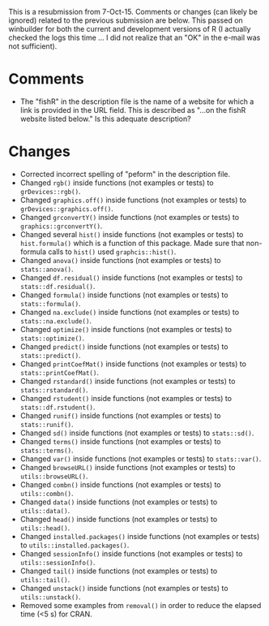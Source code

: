 This is a resubmission from 7-Oct-15.  Comments or changes (can likely be ignored) related to the previous submission are below.  This passed on winbuilder for both the current and development versions of R (I actually checked the logs this time ... I did not realize that an "OK" in the e-mail was not sufficient).

# Comments
* The "fishR" in the description file is the name of a website for which a link is provided in the URL field.  This is described as "...on the fishR website listed below."  Is this adequate description?

# Changes
* Corrected incorrect spelling of "peform" in the description file.
* Changed `rgb()` inside functions (not examples or tests) to `grDevices::rgb()`.
* Changed `graphics.off()` inside functions (not examples or tests) to `grDevices::graphics.off()`.
* Changed `grconvertY()` inside functions (not examples or tests) to `graphics::grconvertY()`.
* Changed several `hist()` inside functions (not examples or tests) to `hist.formula()` which is a function of this package.  Made sure that non-formula calls to `hist()` used `graphcis::hist()`.
* Changed `anova()` inside functions (not examples or tests) to `stats::anova()`.
* Changed `df.residual()` inside functions (not examples or tests) to `stats::df.residual()`.
* Changed `formula()` inside functions (not examples or tests) to `stats::formula()`.
* Changed `na.exclude()` inside functions (not examples or tests) to `stats::na.exclude()`.
* Changed `optimize()` inside functions (not examples or tests) to `stats::optimize()`.
* Changed `predict()` inside functions (not examples or tests) to `stats::predict()`.
* Changed `printCoefMat()` inside functions (not examples or tests) to `stats::printCoefMat()`.
* Changed `rstandard()` inside functions (not examples or tests) to `stats::rstandard()`.
* Changed `rstudent()` inside functions (not examples or tests) to `stats::df.rstudent()`.
* Changed `runif()` inside functions (not examples or tests) to `stats::runif()`.
* Changed `sd()` inside functions (not examples or tests) to `stats::sd()`.
* Changed `terms()` inside functions (not examples or tests) to `stats::terms()`.
* Changed `var()` inside functions (not examples or tests) to `stats::var()`.
* Changed `browseURL()` inside functions (not examples or tests) to `utils::browseURL()`.
* Changed `combn()` inside functions (not examples or tests) to `utils::combn()`.
* Changed `data()` inside functions (not examples or tests) to `utils::data()`.
* Changed `head()` inside functions (not examples or tests) to `utils::head()`.
* Changed `installed.packages()` inside functions (not examples or tests) to `utils::installed.packages()`.
* Changed `sessionInfo()` inside functions (not examples or tests) to `utils::sessionInfo()`.
* Changed `tail()` inside functions (not examples or tests) to `utils::tail()`.
* Changed `unstack()` inside functions (not examples or tests) to `utils::unstack()`.
* Removed some examples from `removal()` in order to reduce the elapsed time (<5 s) for CRAN.
